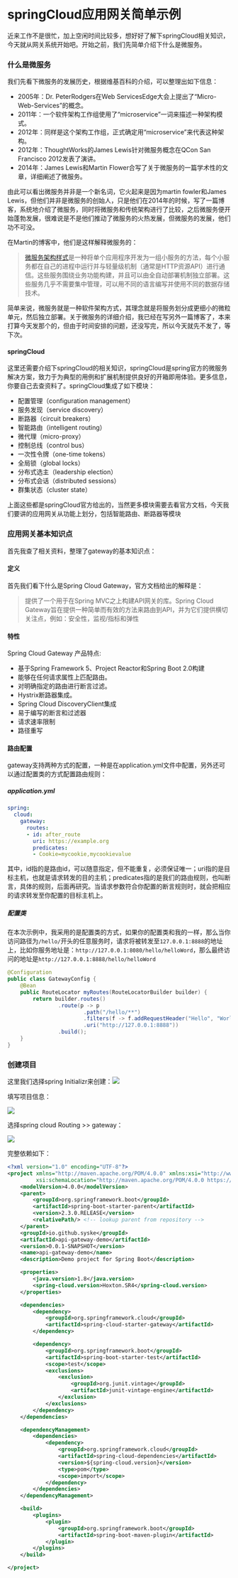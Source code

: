 # springCloud应用网关简单示例

近来工作不是很忙，加上空闲时间比较多，想好好了解下springCloud相关知识，今天就从网关系统开始吧。开始之前，我们先简单介绍下什么是微服务。

### 什么是微服务

我们先看下微服务的发展历史，根据维基百科的介绍，可以整理出如下信息：

- 2005年：Dr. PeterRodgers在Web ServicesEdge大会上提出了“Micro-Web-Services”的概念。
- 2011年：一个软件架构工作组使用了“microservice”一词来描述一种架构模式。
- 2012年：同样是这个架构工作组，正式确定用“microservice”来代表这种架构。
- 2012年：ThoughtWorks的James Lewis针对微服务概念在QCon San Francisco 2012发表了演讲。
- 2014年：James Lewis和Martin Flower合写了关于微服务的一篇学术性的文章，详细阐述了微服务。

由此可以看出微服务并非是一个新名词，它火起来是因为martin fowler和James Lewis，但他们并非是微服务的创始人，只是他们在2014年的时候，写了一篇博客，系统地介绍了微服务，同时将微服务和传统架构进行了比较，之后微服务便开始蓬勃发展，很难说是不是他们推动了微服务的火热发展，但微服务的发展，他们功不可没。

在Martin的博客中，他们是这样解释微服务的：

> [微服务架构样式](https://martinfowler.com/articles/microservices.html#footnote-etymology)是一种将单个应用程序开发为一组小服务的方法，每个小服务都在自己的进程中运行并与轻量级机制（通常是HTTP资源API）进行通信。这些服务围绕业务功能构建，并且可以由全自动部署机制独立部署。这些服务几乎不需要集中管理，可以用不同的语言编写并使用不同的数据存储技术。

简单来说，微服务就是一种软件架构方式，其理念就是将服务划分成更细小的微粒单元，然后独立部署。关于微服务的详细介绍，我已经在写另外一篇博客了，本来打算今天发那个的，但由于时间安排的问题，还没写完，所以今天就先不发了，等下次。

#### springCloud

这里还需要介绍下springCloud的相关知识，springCloud是spring官方的微服务解决方案，致力于为典型的用例和扩展机制提供良好的开箱即用体验。更多信息，你要自己去查资料了。springCloud集成了如下模块：

- 配置管理（configuration management）
- 服务发现（service discovery）
- 断路器（circuit breakers）
- 智能路由（intelligent routing）
- 微代理（micro-proxy）
- 控制总线（control bus）
- 一次性令牌（one-time tokens）
- 全局锁（global locks）
- 分布式选主（leadership election）
- 分布式会话（distributed sessions）
- 群集状态（cluster state）

上面这些都是springCloud官方给出的，当然更多模块需要去看官方文档，今天我们要讲的应用网关从功能上划分，包括智能路由、断路器等模块

### 应用网关基本知识点

首先我查了相关资料，整理了gateway的基本知识点：

#### 定义

首先我们看下什么是Spring Cloud Gateway，官方文档给出的解释是：

> 提供了一个用于在Spring MVC之上构建API网关的库。Spring Cloud Gateway旨在提供一种简单而有效的方法来路由到API，并为它们提供横切关注点，例如：安全性，监视/指标和弹性

#### 特性

Spring Cloud Gateway 产品特点:

- 基于Spring Framework 5、Project Reactor和Spring Boot 2.0构建
- 能够在任何请求属性上匹配路由。
- 对明确指定的路由进行断言过滤。
- Hystrix断路器集成。
- Spring Cloud DiscoveryClient集成
- 易于编写的断言和过滤器
- 请求速率限制
- 路径重写

#### 路由配置

gateway支持两种方式的配置，一种是在application.yml文件中配置，另外还可以通过配置类的方式配置路由规则：

##### application.yml

```yaml
spring:
  cloud:
    gateway:
      routes:
      - id: after_route
        uri: https://example.org
        predicates:
        - Cookie=mycookie,mycookievalue
```

其中，id指的是路由id，可以随意指定，但不能重复，必须保证唯一；uri指的是目标主机，也就是请求转发的目的主机；predicates指的是我们的路由规则，也叫断言，具体的规则，后面再研究。当请求参数符合你配置的断言规则时，就会把相应的请求转发至你配置的目标主机上。

##### 配置类

在本次示例中，我采用的是配置类的方式，如果你的配置类和我的一样，那么当你访问路径为`/hello/`开头的任意服务时，请求将被转发至`127.0.0.1:8888`的地址上，比如你服务地址是：`http://127.0.0.1:8080/hello/helloWord`，那么最终访问的地址是``http://127.0.0.1:8888/hello/helloWord``

```java
@Configuration
public class GatewayConfig {
    @Bean
    public RouteLocator myRoutes(RouteLocatorBuilder builder) {
        return builder.routes()
                .route(p -> p
                        .path("/hello/**")
                        .filters(f -> f.addRequestHeader("Hello", "World"))
                        .uri("http://127.0.0.1:8888"))
                .build();
    }
}
```



### 创建项目

这里我们选择spring Initializr来创建：![](https://syske-pic-bed.oss-cn-hangzhou.aliyuncs.com/imgs/images/20200520153630.png)

填写项目信息：

![](https://syske-pic-bed.oss-cn-hangzhou.aliyuncs.com/imgs/images/20200520153802.png)

选择spring cloud Routing >> gateway：

![](https://syske-pic-bed.oss-cn-hangzhou.aliyuncs.com/imgs/images/20200520153839.png)

完整依赖如下：

```xml
<?xml version="1.0" encoding="UTF-8"?>
<project xmlns="http://maven.apache.org/POM/4.0.0" xmlns:xsi="http://www.w3.org/2001/XMLSchema-instance"
         xsi:schemaLocation="http://maven.apache.org/POM/4.0.0 https://maven.apache.org/xsd/maven-4.0.0.xsd">
    <modelVersion>4.0.0</modelVersion>
    <parent>
        <groupId>org.springframework.boot</groupId>
        <artifactId>spring-boot-starter-parent</artifactId>
        <version>2.3.0.RELEASE</version>
        <relativePath/> <!-- lookup parent from repository -->
    </parent>
    <groupId>io.github.syske</groupId>
    <artifactId>api-gateway-demo</artifactId>
    <version>0.0.1-SNAPSHOT</version>
    <name>api-gateway-demo</name>
    <description>Demo project for Spring Boot</description>

    <properties>
        <java.version>1.8</java.version>
        <spring-cloud.version>Hoxton.SR4</spring-cloud.version>
    </properties>

    <dependencies>
        <dependency>
            <groupId>org.springframework.cloud</groupId>
            <artifactId>spring-cloud-starter-gateway</artifactId>
        </dependency>

        <dependency>
            <groupId>org.springframework.boot</groupId>
            <artifactId>spring-boot-starter-test</artifactId>
            <scope>test</scope>
            <exclusions>
                <exclusion>
                    <groupId>org.junit.vintage</groupId>
                    <artifactId>junit-vintage-engine</artifactId>
                </exclusion>
            </exclusions>
        </dependency>
    </dependencies>

    <dependencyManagement>
        <dependencies>
            <dependency>
                <groupId>org.springframework.cloud</groupId>
                <artifactId>spring-cloud-dependencies</artifactId>
                <version>${spring-cloud.version}</version>
                <type>pom</type>
                <scope>import</scope>
            </dependency>
        </dependencies>
    </dependencyManagement>

    <build>
        <plugins>
            <plugin>
                <groupId>org.springframework.boot</groupId>
                <artifactId>spring-boot-maven-plugin</artifactId>
            </plugin>
        </plugins>
    </build>

</project>
```

